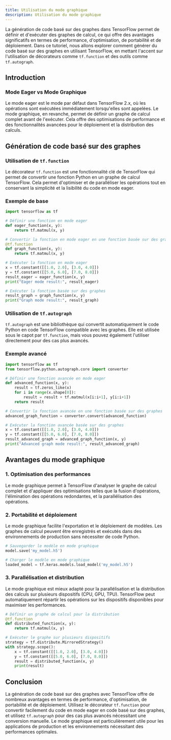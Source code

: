 ```yaml
---
title: Utilisation du mode graphique
description: Utilisation du mode graphique
---
```


La génération de code basé sur des graphes dans TensorFlow permet de définir et d'exécuter des graphes de calcul, ce qui offre des avantages significatifs en termes de performance, d'optimisation, de portabilité et de déploiement. Dans ce tutoriel, nous allons explorer comment générer du code basé sur des graphes en utilisant TensorFlow, en mettant l'accent sur l'utilisation de décorateurs comme `tf.function` et des outils comme `tf.autograph`.

## Introduction

### Mode Eager vs Mode Graphique

Le mode eager est le mode par défaut dans TensorFlow 2.x, où les opérations sont exécutées immédiatement lorsqu'elles sont appelées. Le mode graphique, en revanche, permet de définir un graphe de calcul complet avant de l'exécuter. Cela offre des optimisations de performance et des fonctionnalités avancées pour le déploiement et la distribution des calculs.

## Génération de code basé sur des graphes

### Utilisation de `tf.function`

Le décorateur `tf.function` est une fonctionnalité clé de TensorFlow qui permet de convertir une fonction Python en un graphe de calcul TensorFlow. Cela permet d'optimiser et de paralléliser les opérations tout en conservant la simplicité et la lisibilité du code en mode eager.

### Exemple de base

```python
import tensorflow as tf

# Définir une fonction en mode eager
def eager_function(x, y):
    return tf.matmul(x, y)

# Convertir la fonction en mode eager en une fonction basée sur des graphes
@tf.function
def graph_function(x, y):
    return tf.matmul(x, y)

# Exécuter la fonction en mode eager
x = tf.constant([[1.0, 2.0], [3.0, 4.0]])
y = tf.constant([[5.0, 6.0], [7.0, 8.0]])
result_eager = eager_function(x, y)
print("Eager mode result:", result_eager)

# Exécuter la fonction basée sur des graphes
result_graph = graph_function(x, y)
print("Graph mode result:", result_graph)

```

### Utilisation de `tf.autograph`

`tf.autograph` est une bibliothèque qui convertit automatiquement le code Python en code TensorFlow compatible avec les graphes. Elle est utilisée sous le capot par `tf.function`, mais vous pouvez également l'utiliser directement pour des cas plus avancés.

### Exemple avancé

```python
import tensorflow as tf
from tensorflow.python.autograph.core import converter

# Définir une fonction avancée en mode eager
def advanced_function(x, y):
    result = tf.zeros_like(x)
    for i in range(x.shape[0]):
        result = result + tf.matmul(x[i:i+1], y[i:i+1])
    return result

# Convertir la fonction avancée en une fonction basée sur des graphes
advanced_graph_function = converter.convert(advanced_function)

# Exécuter la fonction avancée basée sur des graphes
x = tf.constant([[1.0, 2.0], [3.0, 4.0]])
y = tf.constant([[5.0, 6.0], [7.0, 8.0]])
result_advanced_graph = advanced_graph_function(x, y)
print("Advanced graph mode result:", result_advanced_graph)

```

## Avantages du mode graphique

### 1. Optimisation des performances

Le mode graphique permet à TensorFlow d'analyser le graphe de calcul complet et d'appliquer des optimisations telles que la fusion d'opérations, l'élimination des opérations redondantes, et la parallélisation des opérations.

### 2. Portabilité et déploiement

Le mode graphique facilite l'exportation et le déploiement de modèles. Les graphes de calcul peuvent être enregistrés et exécutés dans des environnements de production sans nécessiter de code Python.

```python
# Sauvegarder le modèle en mode graphique
model.save('my_model.h5')

# Charger le modèle en mode graphique
loaded_model = tf.keras.models.load_model('my_model.h5')

```

### 3. Parallélisation et distribution

Le mode graphique est mieux adapté pour la parallélisation et la distribution des calculs sur plusieurs dispositifs (CPU, GPU, TPU). TensorFlow peut automatiquement répartir les opérations sur les dispositifs disponibles pour maximiser les performances.

```python
# Définir un graphe de calcul pour la distribution
@tf.function
def distributed_function(x, y):
    return tf.matmul(x, y)

# Exécuter le graphe sur plusieurs dispositifs
strategy = tf.distribute.MirroredStrategy()
with strategy.scope():
    x = tf.constant([[1.0, 2.0], [3.0, 4.0]])
    y = tf.constant([[5.0, 6.0], [7.0, 8.0]])
    result = distributed_function(x, y)
    print(result)

```

## Conclusion

La génération de code basé sur des graphes avec TensorFlow offre de nombreux avantages en termes de performance, d'optimisation, de portabilité et de déploiement. Utilisez le décorateur `tf.function` pour convertir facilement du code en mode eager en code basé sur des graphes, et utilisez `tf.autograph` pour des cas plus avancés nécessitant une conversion manuelle. Le mode graphique est particulièrement utile pour les applications de production et les environnements nécessitant des performances optimales.